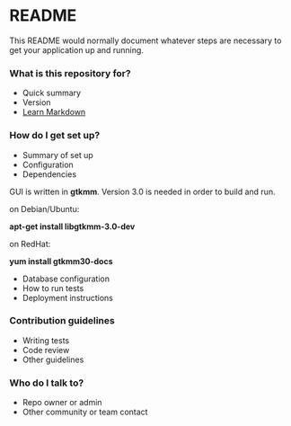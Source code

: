 # README #

This README would normally document whatever steps are necessary to get your application up and running.

### What is this repository for? ###

* Quick summary
* Version
* [Learn Markdown](https://bitbucket.org/tutorials/markdowndemo)

### How do I get set up? ###

* Summary of set up
* Configuration
* Dependencies

GUI is written in **gtkmm**. Version 3.0 is needed in order to build and run.

on Debian/Ubuntu:

**apt-get install libgtkmm-3.0-dev**

on RedHat:

**yum install gtkmm30-docs**

* Database configuration
* How to run tests
* Deployment instructions

### Contribution guidelines ###

* Writing tests
* Code review
* Other guidelines

### Who do I talk to? ###

* Repo owner or admin
* Other community or team contact